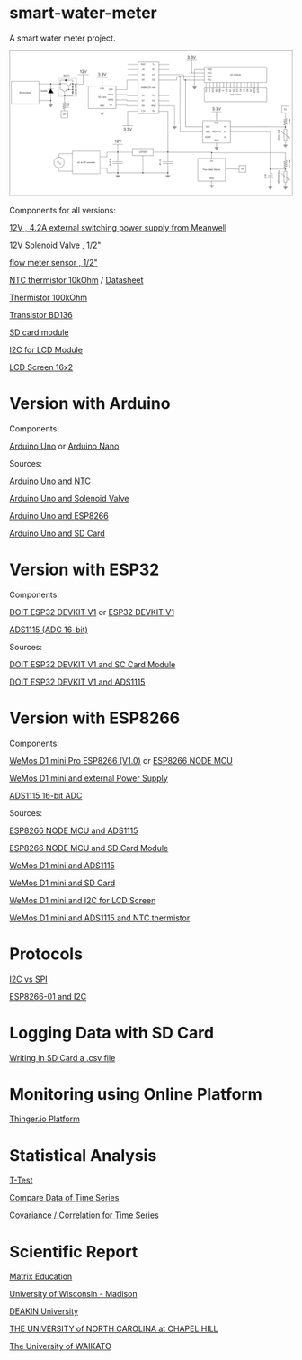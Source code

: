 # smart-water-meter
A smart water meter project.

![image](Diagrams/Total-Project.png)

Components for all versions:

[12V , 4.2A external switching power supply from Meanwell](https://grobotronics.com/12v-4.2a-50.4w-meanwell.html)

[12V Solenoid Valve , 1/2"](https://www.dfrobot.com/product-1530.html)

[flow meter sensor , 1/2"](https://www.dfrobot.com/product-2609.html)

[NTC thermistor 10kOhm](https://www.tme.eu/en/details/tt4m10kc3t105/temperature-sensors-ntc/tewa-temperature-sensors/tt4m-10kc3-t105-1500/) / [Datasheet](https://www.tme.eu/Document/2fd18682537f203d4e1ff66aa471c66e/TT4-10KC3-T105-1500.pdf)

[Thermistor 100kOhm](https://www.aliexpress.com/item/32812361274.html?spm=a2g0o.productlist.0.0.6299625bJ9B6bk&algo_pvid=cde04796-a959-4abf-824a-91ee136e67ef&algo_exp_id=cde04796-a959-4abf-824a-91ee136e67ef-2&pdp_ext_f=%7B%22sku_id%22%3A%2264624873184%22%7D&aff_fcid=bda670e3113c429cb965c274fd3b2625-1682111249736-05190-_ANT75H&tt=CPS_NORMAL&aff_fsk=_ANT75H&aff_platform=portals-tool&sk=_ANT75H&aff_trace_key=bda670e3113c429cb965c274fd3b2625-1682111249736-05190-_ANT75H&terminal_id=33bdaae5a89d48faa3240971fed6191b&afSmartRedirect=y)

[Transistor BD136](https://grobotronics.com/transistor-pnp-45v-1.5a-bd136.html)

[SD card module](https://grobotronics.com/sd-card-breakout.html)

[I2C for LCD Module](https://grobotronics.com/ads1115-16-bit-adc-4-channel-with-programmable-gain-amplifier.html)

[LCD Screen 16x2](https://grobotronics.com/basic-16x2-character-lcd-white-on-blue-5v.html)

# Version with Arduino

Components:

[Arduino Uno](https://grobotronics.com/arduino-uno-compatible.html) or [Arduino Nano](https://grobotronics.com/arduino-nano-compatible-ch340-with-headers.html)

Sources:

[Arduino Uno and NTC](https://circuitdigest.com/microcontroller-projects/interfacing-Thermistor-with-arduino)

[Arduino Uno and Solenoid Valve](https://bc-robotics.com/tutorials/controlling-a-solenoid-valve-with-arduino/)

[Arduino Uno and ESP8266](https://www.instructables.com/Arduino-UNO-ESP8266-WiFi-Module/)

[Arduino Uno and SD Card](https://randomnerdtutorials.com/guide-to-sd-card-module-with-arduino/)

# Version with ESP32

Components:

[DOIT ESP32 DEVKIT V1](https://makeradvisor.com/tools/esp32-dev-board-wi-fi-bluetooth/) or [ESP32  DEVKIT V1](https://grobotronics.com/esp32-development-board-devkit-v1.html)

[ADS1115 (ADC 16-bit)](https://grobotronics.com/ads1115-16-bit-adc-4-channel-with-programmable-gain-amplifier.html)

Sources:

[DOIT ESP32 DEVKIT V1 and SC Card Module](https://randomnerdtutorials.com/esp32-microsd-card-arduino/)

[DOIT ESP32 DEVKIT V1 and ADS1115](https://microcontrollerslab.com/ads1115-external-adc-with-esp32/)

# Version with ESP8266

Components:

[WeMos D1 mini Pro ESP8266 (V1.0)](https://grobotronics.com/wemos-d1-mini-pro-esp8266-v1.0-4mbytes.html) or [ESP8266 NODE MCU](https://grobotronics.com/nodemcu-lua-based-esp8266.html)

[WeMos D1 mini and external Power Supply](https://diyi0t.com/esp8266-wemos-d1-mini-tutorial/?utm_content=cmp-true)

[ADS1115 16-bit ADC](https://grobotronics.com/ads1115-16-bit-adc-4-channel-with-programmable-gain-amplifier.html)

Sources:

[ESP8266 NODE MCU and ADS1115](https://how2electronics.com/expanding-esp8266-analog-pin-with-ads1115-16-bit-adc/)

[ESP8266 NODE MCU and SD Card Module](https://www.instructables.com/SD-Card-Module-With-ESP8266/)

[WeMos D1 mini and ADS1115](http://www.esp8266learning.com/ads1115-analog-to-digital-converter-and-esp8266.php)

[WeMos D1 mini and SD Card](https://www.instructables.com/Using-the-Wifi-D1-Mini-Real-time-Clock-and-Logger/)

[WeMos D1 mini and I2C for LCD Screen](http://www.esp8266learning.com/wemos-mini-i2c-lcd-example.php)

[WeMos D1 mini and ADS1115 and NTC thermistor](https://blog.meteodrenthe.nl/2022/08/07/getting-accurate-ntc-thermistor-readings-with-a-wemos-d1-mini/)

# Protocols

[I2C vs SPI](https://www.totalphase.com/blog/2021/07/i2c-vs-spi-protocol-analyzers-differences-and-similarities/)

[ESP8266-01 and I2C](https://www.instructables.com/ESP8266-01-With-Multiple-I2C-Devices-Exploring-ESP/)

# Logging Data with SD Card

[Writing in SD Card a .csv file](https://rydepier.wordpress.com/2015/08/07/using-an-sd-card-reader-to-store-and-retrieve-data-with-arduino/)

# Monitoring using Online Platform

[Thinger.io Platform](https://thinger.io/)

# Statistical Analysis

[T-Test](https://www.researchgate.net/post/Hot_to_compare_performances_of_two_sensors)

[Compare Data of Time Series](https://www.researchgate.net/post/How-should-I-compare-temperature-time-series-data-between-two-experiments)

[Covariance / Correlation for Time Series](https://journal.r-project.org/archive/2016/RJ-2016-049/RJ-2016-049.pdf)

# Scientific Report

[Matrix Education](https://www.matrix.edu.au/how-to-write-a-scientific-report/)

[University of Wisconsin - Madison](https://writing.wisc.edu/handbook/assignments/sciencereport/)

[DEAKIN University](https://www.deakin.edu.au/students/study-support/resources-and-referencing/academic-skills/writing-a-scientific-report)

[THE UNIVERSITY of NORTH CAROLINA at CHAPEL HILL](https://writingcenter.unc.edu/tips-and-tools/scientific-reports/)

[The University of WAIKATO](https://www.waikato.ac.nz/library/guidance/guides/write-scientific-reports)


